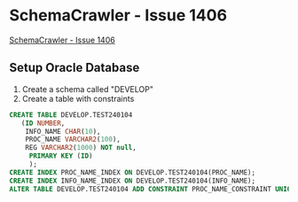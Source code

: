# SchemaCrawler - Issue 1406

[SchemaCrawler - Issue 1406](https://github.com/schemacrawler/SchemaCrawler/issues/1406)

## Setup Oracle Database

1. Create a schema called "DEVELOP"
2. Create a table with constraints

```sql
CREATE TABLE DEVELOP.TEST240104
   (ID NUMBER, 
	INFO_NAME CHAR(10), 
	PROC_NAME VARCHAR2(100), 
	REG VARCHAR2(1000) NOT null,
	 PRIMARY KEY (ID)
	 );
CREATE INDEX PROC_NAME_INDEX ON DEVELOP.TEST240104(PROC_NAME);
CREATE INDEX INFO_NAME_INDEX ON DEVELOP.TEST240104(INFO_NAME);
ALTER TABLE DEVELOP.TEST240104 ADD CONSTRAINT PROC_NAME_CONSTRAINT UNIQUE (PROC_NAME);
```
